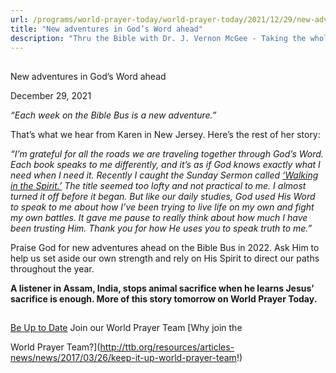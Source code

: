 ```yaml
---
url: /programs/world-prayer-today/world-prayer-today/2021/12/29/new-adventures-in-god-s-word-ahead
title: "New adventures in God’s Word ahead"
description: "Thru the Bible with Dr. J. Vernon McGee - Taking the whole Word to the whole world"
---
```







## 
 New adventures in God’s Word ahead


December 29, 2021




*“Each week on the Bible Bus is a new adventure.”*

That’s what we hear from Karen in New Jersey. Here’s the rest of her story:

*“I’m grateful for all the roads we are traveling together through God’s Word. Each book speaks to me differently, and it’s as if God knows exactly what I need when I need it. Recently I caught the Sunday Sermon called* [*‘Walking in the Spirit.’*](https://www.oneplace.com/ministries/thru-the-bible-sunday-sermon/listen/walking-in-the-spirit-913133.html?ref=sc) *The title seemed too lofty and not practical to me. I almost turned it off before it began. But like our daily studies, God used His Word to speak to me about how I’ve been trying to live life on my own and fight my own battles. It gave me pause to really think about how much I have been trusting Him. Thank you for how He uses you to speak truth to me.”*

Praise God for new adventures ahead on the Bible Bus in 2022. Ask Him to help us set aside our own strength and rely on His Spirit to direct our paths throughout the year.

**A listener in Assam, India, stops animal sacrifice when he learns Jesus’ sacrifice is enough. More of this story tomorrow on World Prayer Today.**







## 




[Be Up to Date](http://feeds.feedburner.com/WorldPrayerToday "World Prayer Today RSS Feed")
Join our World Prayer Team
[Why join the  

World Prayer Team?](http://ttb.org/resources/articles-news/news/2017/03/26/keep-it-up-world-prayer-team!)




